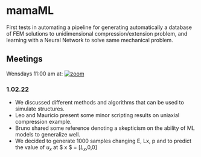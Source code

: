 # mamaML
First tests in automating a pipeline for generating automatically a database of FEM solutions to unidimensional compression/extension problem, and learning with a Neural Network to solve same mechanical problem.

## Meetings

Wensdays 11:00 am at: [![zoom](https://img.shields.io/badge/zoom-meetings-red)](https://salavirtual-udelar.zoom.us/j/88647392899)


### 1.02.22

- We discussed different methods and algorithms that can be used to simulate structures.
- Leo and Mauricio present some minor scripting results on uniaxial compression example.
- Bruno shared some reference denoting a skepticism on the ability of ML models to generalize well. 
- We decided to generate 1000 samples changing E, Lx, p and to predict the value of $u_x$ at $ x $ = [$L_x$,$0$,$0$]  
